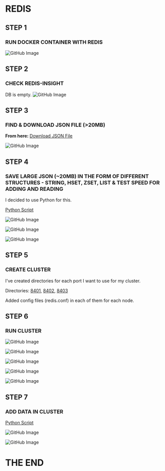 # REDIS

## STEP 1
### RUN DOCKER CONTAINER WITH REDIS

![GitHub Image](/REDIS/images/1.png)

## STEP 2
### CHECK REDIS-INSIGHT

DB is empty.
![GitHub Image](/REDIS/images/2.png)

## STEP 3
### FIND & DOWNLOAD JSON FILE (>20MB)
**From here:** [Download JSON File](https://examplefile.com/code/json/20-mb-json)

![GitHub Image](/REDIS/images/3.png)

## STEP 4
### SAVE LARGE JSON (~20MB) IN THE FORM OF DIFFERENT STRUCTURES - STRING, HSET, ZSET, LIST & TEST SPEED FOR ADDING AND READING

I decided to use Python for this.

[Python Script](/REDIS/main.py)

![GitHub Image](/REDIS/images/4.png)

![GitHub Image](/REDIS/images/5.png)

![GitHub Image](/REDIS/images/6.png)


## STEP 5
### CREATE CLUSTER

I've created directories for each port I want to use for my cluster.

Directories: [8401](/REDIS/8401), [8402](/REDIS/8402), [8403](/REDIS/8403)

Added config files (redis.conf) in each of them for each node. 

## STEP 6
### RUN CLUSTER

![GitHub Image](/REDIS/images/7.png)

![GitHub Image](/REDIS/images/8.png)

![GitHub Image](/REDIS/images/10.png)

![GitHub Image](/REDIS/images/9.png)

![GitHub Image](/REDIS/images/11.png)

## STEP 7
### ADD DATA IN CLUSTER

[Python Script](/REDIS/main_cluster.py)

![GitHub Image](/REDIS/images/12.png)

![GitHub Image](/REDIS/images/13.png)


# THE END
